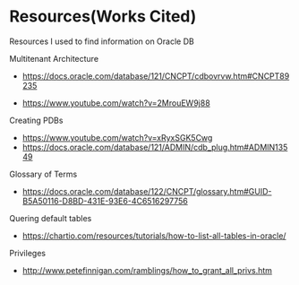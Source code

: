 # Resources(Works Cited)

Resources I used to find information on Oracle DB

Multitenant Architecture
* https://docs.oracle.com/database/121/CNCPT/cdbovrvw.htm#CNCPT89235

* https://www.youtube.com/watch?v=2MrouEW9j88


Creating PDBs
* https://www.youtube.com/watch?v=xRyxSGK5Cwg
* https://docs.oracle.com/database/121/ADMIN/cdb_plug.htm#ADMIN13549

Glossary of Terms
* https://docs.oracle.com/database/122/CNCPT/glossary.htm#GUID-B5A50116-D8BD-431E-93E6-4C6516297756

Quering default tables
* https://chartio.com/resources/tutorials/how-to-list-all-tables-in-oracle/

Privileges
* http://www.petefinnigan.com/ramblings/how_to_grant_all_privs.htm

